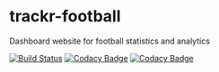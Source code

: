 # trackr-football
Dashboard website for football statistics and analytics

[![Build Status](https://travis-ci.com/diogofernandesc/trackr-football.svg?token=x7VLopamuyuGkPY4StCA&branch=master)](https://travis-ci.com/diogofernandesc/trackr-football) [![Codacy Badge](https://api.codacy.com/project/badge/Grade/3ecfcb2b0f1040b48fa69a13f81a34f3)](https://www.codacy.com?utm_source=github.com&amp;utm_medium=referral&amp;utm_content=diogofernandesc/trackr-football&amp;utm_campaign=Badge_Grade) [![Codacy Badge](https://api.codacy.com/project/badge/Coverage/3ecfcb2b0f1040b48fa69a13f81a34f3)](https://www.codacy.com?utm_source=github.com&amp;utm_medium=referral&amp;utm_content=diogofernandesc/trackr-football&amp;utm_campaign=Badge_Coverage)


